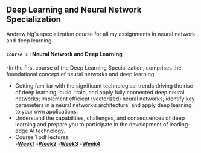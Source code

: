 ## Deep Learning and Neural Network Specialization

Andrew Ng's specialization course for all my assignments in neural network and deep learning.

#### `Course 1` : Neural Network and Deep Learning

-In the first course of the Deep Learning Specialization, comprises the foundational concept of neural networks and deep learning.

- Getting familiar with the significant technological trends driving the rise of deep learning; build, train, and apply fully connected deep neural networks; implement efficient (vectorized) neural networks; identify key parameters in a neural network’s architecture; and apply deep learning to your own applications.
- Understand the capabilities, challenges, and consequences of deep learning and prepare you to participate in the development of leading-edge AI technology.
- Course 1 pdf lectures:  
   -[**Week1**](https://github.com/kuta-ndze/neural-network-and-deep-learning-specialization/blob/main/Course%201/C1_W1.pdf) -[**Week2**](https://github.com/kuta-ndze/neural-network-and-deep-learning-specialization/blob/main/Course%201/C1_W2.pdf) -[**Week3**](https://github.com/kuta-ndze/neural-network-and-deep-learning-specialization/blob/main/Course%201/C1_W3.pdf) -[**Week4**](https://github.com/kuta-ndze/neural-network-and-deep-learning-specialization/blob/main/Course%201/C1_W4.pdf)
